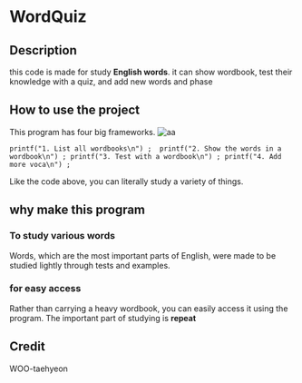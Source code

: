 # WordQuiz
## Description
this code is made for study **English words**.
it can show wordbook, test their knowledge with a quiz, and add new words and phase

 ## How to use the project

This program has four big frameworks.
![aa](https://github.com/wootaehyeon/WordQuiz/assets/92563560/d04a5c8c-d75b-4c7f-b100-9ddc7e72a1be)

  ``printf("1. List all wordbooks\n") ; 
	printf("2. Show the words in a wordbook\n") ;
	printf("3. Test with a wordbook\n") ;
	printf("4. Add more voca\n") ;``
 
 Like the code above, you can literally study a variety of things.
 
 ## why make this program
### To study various words
Words, which are the most important parts of English, were made to be studied lightly through tests and examples.
### for easy access
Rather than carrying a heavy wordbook, you can easily access it using the program.
The important part of studying is **repeat**


 ## Credit
 WOO-taehyeon
